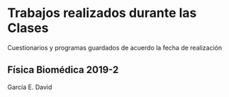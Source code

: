 # Trabajos realizados durante las Clases

Cuestionarios y programas guardados de acuerdo la fecha de realización

## Física Biomédica 2019-2

García E. David
